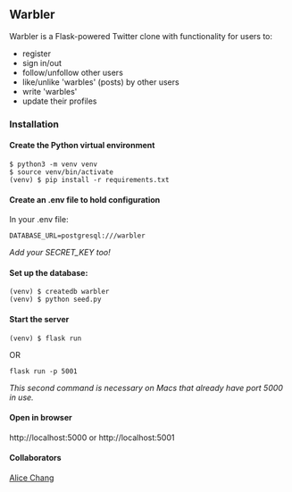## Warbler

Warbler is a Flask-powered Twitter clone with functionality for users to:
* register
* sign in/out
* follow/unfollow other users
* like/unlike 'warbles' (posts) by other users
* write 'warbles'
* update their profiles

### Installation

#### Create the Python virtual environment

```
$ python3 -m venv venv
$ source venv/bin/activate
(venv) $ pip install -r requirements.txt
```

#### Create an .env file to hold configuration

In your .env file:

```
DATABASE_URL=postgresql:///warbler
```
*Add your SECRET_KEY too!*

#### Set up the database:
```
(venv) $ createdb warbler
(venv) $ python seed.py
```

#### Start the server
```
(venv) $ flask run
```
OR

```
flask run -p 5001
```

*This second command is necessary on Macs that already have port 5000 in use.*

#### Open in browser
http://localhost:5000 or http://localhost:5001

#### Collaborators
[Alice Chang](https://github.com/alicechang29)